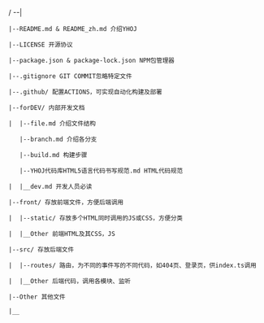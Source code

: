 / --|

    |--README.md & README_zh.md 介绍YHOJ

    |--LICENSE 开源协议

    |--package.json & package-lock.json NPM包管理器

    |--.gitignore GIT COMMIT忽略特定文件

    |--.github/ 配置ACTIONS，可实现自动化构建及部署

    |--forDEV/ 内部开发文档

    |  |--file.md 介绍文件结构
       
       |--branch.md 介绍各分支

       |--build.md 构建步骤

       |--YHOJ代码库HTML5语言代码书写规范.md HTML代码规范

    |  |__dev.md 开发人员必读

    |--front/ 存放前端文件，方便后端调用

    |  |--static/ 存放多个HTML同时调用的JS或CSS，方便分类

    |  |__Other 前端HTML及其CSS，JS

    |--src/ 存放后端文件

    |  |--routes/ 路由，为不同的事件写的不同代码，如404页、登录页，供index.ts调用

    |  |__Other 后端代码，调用各模块、监听

    |--Other 其他文件
    
    |__
